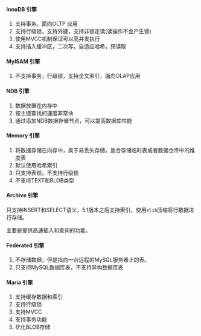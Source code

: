 #### InnoDB 引擎

1. 支持事务，面向OLTP 应用
2. 支持行级锁，支持外键，支持非锁定读(读操作不会产生锁)
3. 使用MVCC机制保证可以高并发执行
4. 支持插入缓冲区，二次写，自适应哈希，预读取

#### MyISAM 引擎

1. 不支持事务，行级锁，支持全文索引，面向OLAP应用

#### NDB 引擎

1. 数据放置在内存中
2. 按主键查找的速度非常快
3. 通过添加NDB数据存储节点，可以提高数据库性能

#### Memory 引擎

1. 将数据存储在内存中，属于易丢失存储，适合存储临时表或者数据仓库中的维度表
2. 默认使用哈希索引
3. 只支持表锁，不支持行级锁
4. 不支持TEXT和BLOB类型

#### Archive 引擎

只支持INSERT和SELECT语义，5.1版本之后支持索引，使用`zlib`压缩将行数据进行存储。

主要是提供高速插入和查询的功能。

#### Federated 引擎

1. 不存储数据，但是指向一台远程的MySQL服务器上的表。
2. 只支持MySQL数据库表，不支持异构数据库表

#### Maria 引擎

1. 支持缓存数据和索引
2. 支持行级锁
3. 支持MVCC
4. 支持事务功能
5. 优化BLOB存储

